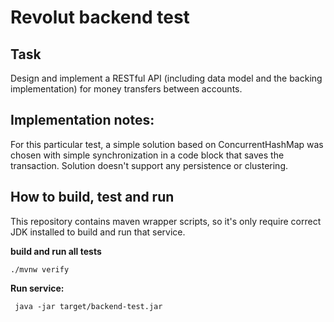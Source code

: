 # Revolut backend test

## Task
Design and implement a RESTful API (including data model and the backing implementation) for
money transfers between accounts.

## Implementation notes:
For this particular test, a simple solution based on ConcurrentHashMap was chosen with simple synchronization in a code block that saves the transaction.
Solution doesn't support any persistence or clustering.

## How to build, test and run
This repository contains maven wrapper scripts, so it's only require correct JDK installed to build and run that service.

**build and run all tests**
```shell script
./mvnw verify
```

**Run service:**
```shell script
 java -jar target/backend-test.jar
```



